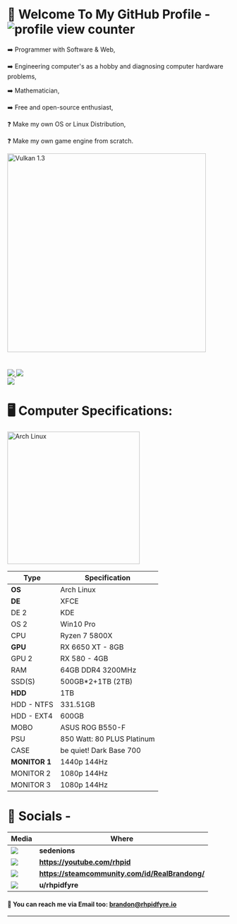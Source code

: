 <h1>🧐 Welcome To My GitHub Profile - <img src="https://komarev.com/ghpvc/?username=interpreterK&color=0079fa&style=flat-square&label=PROFILE+VIEWS" alt="profile view counter"></h1>
<p>➡️ Programmer with Software & Web,</p>
<p>➡️ Engineering computer's as a hobby and diagnosing computer hardware problems,</p>
<p>➡️ Mathematician,</p>
<p>➡️ Free and open-source enthusiast,</p>
<p>❓ Make my own OS or Linux Distribution,</p>
<p>❓ Make my own game engine from scratch.</p>
<a href="https://www.vulkan.org/" target="_blank">
<img src="https://camo.githubusercontent.com/432311c0e807cbfb896e501e9b5a819cfa69e7bb6ef4288de454e6381c5dc1b7/68747470733a2f2f67616d6566726f6d736372617463682e636f6d2f77702d636f6e74656e742f75706c6f6164732f323032322f30312f56756c6b616e31332e6a7067" width="450" alt="Vulkan 1.3">
</a>
<h1></h1>
<div>
<a href="#">
<img src="https://github-readme-stats.vercel.app/api/top-langs/?username=interpreterK&langs_count=30&layout=compact&theme=transparent&include_all_commits=true">
<img src="https://github-readme-stats.vercel.app/api?username=interpreterK&count_private=true&show_icons=true&theme=transparent&include_all_commits=true">
</a>
</div>
<a href="https://gist.github.com/interpreterK">
<img src="https://gists-readme.yizack.com/api?user=interpreterK&theme=dark">
</a>
<h1>🖥️ Computer Specifications:</h1>
<a href="https://archlinux.org/" target="_blank">
<img src="https://archlinux.org/static/logos/archlinux-logo-light-90dpi.d36c53534a2b.png" width="300" alt="Arch Linux">
</a>

Type | Specification
------------- | -------------
**OS**  | Arch Linux
**DE**  | XFCE
DE 2 | KDE
OS 2 | Win10 Pro
CPU | Ryzen 7 5800X
**GPU** | RX 6650 XT - 8GB
GPU 2 | RX 580 - 4GB
RAM | 64GB DDR4 3200MHz
SSD(S) | 500GB*2+1TB (2TB)
**HDD** | 1TB
HDD - NTFS | 331.51GB
HDD - EXT4 | 600GB
MOBO | ASUS ROG B550-F
PSU | 850 Watt: 80 PLUS Platinum
CASE | be quiet! Dark Base 700
**MONITOR 1** | 1440p 144Hz
MONITOR 2 | 1080p 144Hz
MONITOR 3 | 1080p 144Hz

<h1>💬 Socials -</h1>

| Media      | Where |
| ----------- | ----------- |
| <img src="https://img.shields.io/badge/Discord-%235865F2.svg?style=for-the-badge&logo=discord&logoColor=white">   | <b>sedenions</b>        |
| <img src="https://img.shields.io/badge/YouTube-%23FF0000.svg?style=for-the-badge&logo=YouTube&logoColor=white">      |<b>https://youtube.com/rhpid</b>       |
| <img src="https://img.shields.io/badge/steam-%23000000.svg?style=for-the-badge&logo=steam&logoColor=white"> | <b>https://steamcommunity.com/id/RealBrandong/</b> |
| <img src="https://img.shields.io/badge/Reddit-%23FF4500.svg?style=for-the-badge&logo=Reddit&logoColor=white"> | <b>u/rhpidfyre</b> |

<h4>📧 You can reach me via Email too: <ins>brandon@rhpidfyre.io</ins></h4>

---

